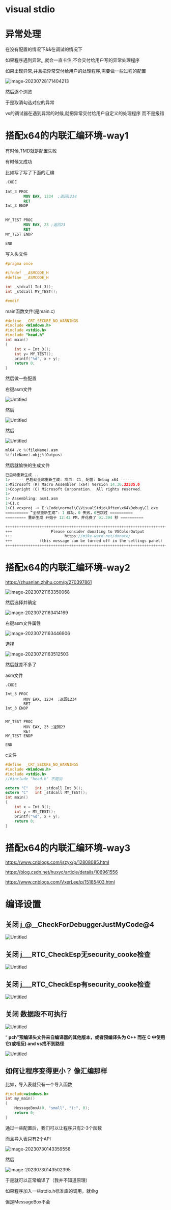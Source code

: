 # visual stdio

# 异常处理

在没有配置的情况下&&在调试的情况下

如果程序遇到异常,,,就会一直卡住,不会交付给用户写的异常处理程序

如果出现异常,并且把异常交付给用户的处理程序,需要做一些过程的配置

 

![image-20230728171404213](img/image-20230728171404213.png)

然后逐个浏览

于是取消勾选对应的异常

vs的调试器在遇到异常的时候,就把异常交付给用户自定义的处理程序
而不是报错

# 搭配x64的内联汇编环境-way1

有时候,TMD就是配置失败

有时候又成功





比如写了写了下面的汇编

```nasm
.CODE
 
Int_3 PROC
		MOV EAX, 1234  ;返回1234
		RET
Int_3 ENDP
 
 
MY_TEST PROC
		MOV EAX, 23 ;返回23
		RET
MY_TEST ENDP
 
END
```

写入头文件

```c
#pragma once

#ifndef __ASMCODE_H
#define __ASMCODE_H

int _stdcall Int_3();
int _stdcall MY_TEST();

#endif
```

main函数文件(是main.c)

```c
#define  _CRT_SECURE_NO_WARNINGS
#include <Windows.h>
#include <stdio.h>
#include "head.h"
int main()
{   
	int x = Int_3();
	int y= MY_TEST();
	printf("%d", x + y);
	return 0;
}
```

然后做一些配置

右键asm文件

![Untitled](./img/27d33af6ca5244a095cb96384bc21234Untitled1.png)

然后

![Untitled](./img/27d33af6ca5244a095cb96384bc21234Untitled2.png)

然后

![Untitled](./img/27d33af6ca5244a095cb96384bc21234Untitled3.png)

```c
ml64 /c %(fileName).asm
%(fileName).obj;%(Outpus)
```

然后就愉快的生成文件

```c
已启动重新生成...
1>------ 已启动全部重新生成: 项目: C1, 配置: Debug x64 ------
1>Microsoft (R) Macro Assembler (x64) Version 14.36.32535.0
1>Copyright (C) Microsoft Corporation.  All rights reserved.
1>
1> Assembling: asm1.asm
1>C1.c
1>C1.vcxproj -> E:\Code\normal\C\VisualStdio\Often\x64\Debug\C1.exe
========== “全部重新生成”: 1 成功，0 失败，0已跳过 ==========
========= 重新生成 开始于 12:42 PM，并花费了 01.394 秒 ==========

++++++++++++++++++++++++++++++++++++++++++++++++++++++++++++++++++++++++++++++++++++
+++                 Please consider donating to VSColorOutput                    +++
+++                       https://mike-ward.net/donate/                          +++
+++            (this message can be turned off in the settings panel)            +++
++++++++++++++++++++++++++++++++++++++++++++++++++++++++++++++++++++++++++++++++++++
```



# 搭配x64的内联汇编环境-way2

https://zhuanlan.zhihu.com/p/270397861

![image-20230721163350068](img/image-20230721163350068.png)

然后选择并确定

![image-20230721163414169](img/image-20230721163414169.png)

右键asm文件属性

![image-20230721163446906](img/image-20230721163446906.png)

选择

![image-20230721163512503](img/image-20230721163512503.png)



然后就差不多了



asm文件

```assembly
.CODE
 
Int_3 PROC
		MOV EAX, 1234  ;返回1234
		RET
Int_3 ENDP
 
 
MY_TEST PROC
		MOV EAX, 23 ;返回23
		RET
MY_TEST ENDP
 
END
```



c文件

```c
#define  _CRT_SECURE_NO_WARNINGS
#include <Windows.h>
#include <stdio.h>
//#include "head.h" 不用加

extern "C"   int _stdcall Int_3();
extern "C"   int _stdcall MY_TEST();
int main()
{
	int x = Int_3();
	int y = MY_TEST();
	printf("%d", x + y);
	return 0;
}
```







# 搭配x64的内联汇编环境-way3

https://www.cnblogs.com/jszyx/p/12808085.html

https://blog.csdn.net/huxyc/article/details/106961556

https://www.cnblogs.com/VxerLee/p/15185403.html

# 编译设置



## 关闭 j_@__CheckForDebuggerJustMyCode@4

![Untitled](./img/27d33af6ca5244a095cb96384bc21234Untitled4.png)



## 关闭 j___RTC_CheckEsp无security_cooke检查

![Untitled](./img/27d33af6ca5244a095cb96384bc21234Untitled5.png)



## 关闭 j___RTC_CheckEsp有security_cooke检查

![Untitled](./img/27d33af6ca5244a095cb96384bc21234Untitled6.png)



## 关闭 数据段不可执行

![Untitled](./img/27d33af6ca5244a095cb96384bc21234Untitled7.png)

“ **pch”预编译头文件来自编译器的其他版本，或者预编译头为 C++ 而在 C 中使用它(或相反) and vs找不到路径**

![Untitled](./img/27d33af6ca5244a095cb96384bc21234Untitled8.png)





## 如何让程序变得更小？ 像汇编那样

比如，导入表就只有一个导入函数

```c
#include<windows.h>
int my_main()
{
	MessageBoxA(0, "small", "(:", 0);
	return 0;
}
```

通过一些配置后，我们可以让程序只有2-3个函数

而且导入表只有2个API

![image-20230730143359558](img/image-20230730143359558.png)

然后

![image-20230730143502395](img/image-20230730143502395.png)

于是就可以正常编译了（我并不知道原理）

如果程序加入一些stdio.h标准库的调用，就会g

但是MessageBox不会